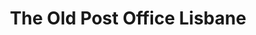 ---
title: "The Old Post Office Lisbane"
address: "The Old Post Office Gallery, 191 Killinchy Road Comber, Newtownards, Co. Down, BT23 6AA"
tel: "+44 (0)28 9754 3335"
county: "Down"
category: "Cafes"
type: "Content"
lat: "54.594329833984375"
lng: "-5.70030403137207"
---